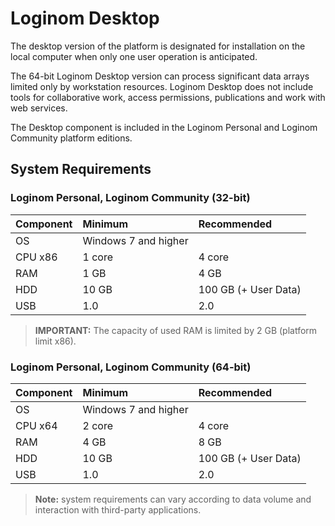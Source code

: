 # Loginom Desktop

The desktop version of the platform is designated for installation on the local computer when only one user operation is anticipated.

The 64-bit Loginom Desktop version can process significant data arrays limited only by workstation resources. Loginom Desktop does not include tools for collaborative work, access permissions, publications and work with web services.

The Desktop component is included in the Loginom Personal and Loginom Community platform editions.

## System Requirements

### Loginom Personal, Loginom Community (32-bit)

| Component | Minimum | Recommended |
|:--------- |:-------------|:------------- |
| OS | Windows 7 and higher | |
| CPU x86 | 1 core | 4 core |
| RAM | 1 GB | 4 GB |
| HDD | 10 GB | 100 GB (+ User Data) |
| USB | 1.0 | 2.0 |

> **IMPORTANT:** The capacity of used RAM is limited by 2 GB (platform limit x86).

### Loginom Personal, Loginom Community (64-bit)

| Component | Minimum | Recommended |
|:--------- |:-------------|:------------- |
| OS | Windows 7 and higher | |
| CPU x64 | 2 core | 4 core |
| RAM | 4 GB | 8 GB |
| HDD | 10 GB | 100 GB (+ User Data) |
| USB | 1.0 | 2.0 |

> **Note:** system requirements can vary according to data volume and interaction with third-party applications.
